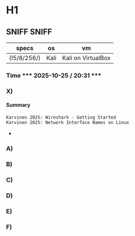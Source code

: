# H1
## SNIFF SNIFF
| specs | os | vm |
|---------|-------------|--------|
| (I5/8/256/) | Kali | Kali on VirtualBox |
### Time *** 2025-10-25 / 20:31 ***



### X)
#### Summary
    Karvinen 2025: Wireshark - Getting Started
    Karvinen 2025: Network Interface Names on Linux
- 
### A)


### B)
### C)
### D)
### E)
### F)
